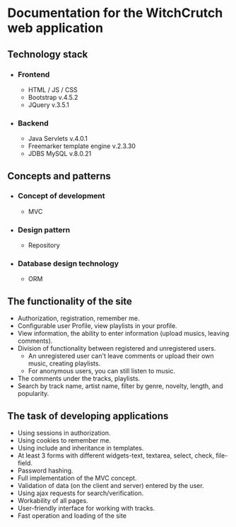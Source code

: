 # Documentation for the WitchCrutch web application
## Technology stack
- ### Frontend 
  - HTML / JS / CSS
  - Bootstrap v.4.5.2
  - JQuery v.3.5.1
  
- ### Backend
  - Java Servlets v.4.0.1 
  - Freemarker template engine v.2.3.30
  - JDBS MySQL v.8.0.21
 
## Сoncepts and patterns
- ### Concept of development
  - MVC
- ### Design pattern
  - Repository
- ### Database design technology
  - ORM
  
 ## The functionality of the site
 - Authorization, registration, remember me.
 - Сonfigurable user Profile, view playlists in your profile.
 - View information, the ability to enter information (upload musics, leaving comments).
 - Division of functionality between registered and unregistered users. 
    - An unregistered user can't leave comments or upload their own music, creating playlists.
    - For anonymous users, you can still listen to music.
 - The comments under the tracks, playlists.
 - Search by track name, artist name, filter by genre, novelty, length, and popularity.
 
 ## The task of developing applications
 - Using sessions in authorization.
 - Using cookies to remember me.
 - Using include and inheritance in templates.
 - At least 3 forms with different widgets-text, textarea, select, check, file-field.
 - Password hashing.
 - Full implementation of the MVC concept.
 - Validation of data (on the client and server) entered by the user.
 - Using ajax requests for search/verification.
 - Workability of all pages.
 - User-friendly interface for working with tracks.
 - Fast operation and loading of the site
